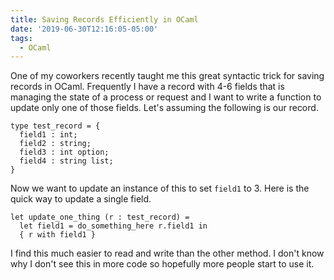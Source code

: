 ```yaml
---
title: Saving Records Efficiently in OCaml
date: '2019-06-30T12:16:05-05:00'
tags:
  - OCaml
---
```

One of my coworkers recently taught me this great syntactic trick for saving records in OCaml. Frequently I have a record with 4-6 fields that is managing the state of a process or request and I want to write a function to update only one of those fields. Let's assuming the following is our record.

```
type test_record = {  
  field1 : int;
  field2 : string;
  field3 : int option;
  field4 : string list;
}
```

Now we want to update an instance of this to set `field1` to 3. Here is the quick way to update a single field.

```
let update_one_thing (r : test_record) =
  let field1 = do_something_here r.field1 in
  { r with field1 }
```

I find this much easier to read and write than the other method. I don't know why I don't see this in more code so hopefully more people start to use it.  
